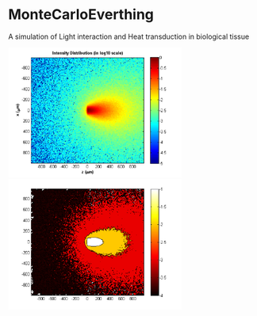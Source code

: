 # MonteCarloEverthing
A simulation of Light interaction and Heat transduction in biological tissue
<p float="left">
  <img src="/figs/intensity_log.png" width="350" />
  <img src="/figs/intensity_contour.png" width="350" /> 
</p>

